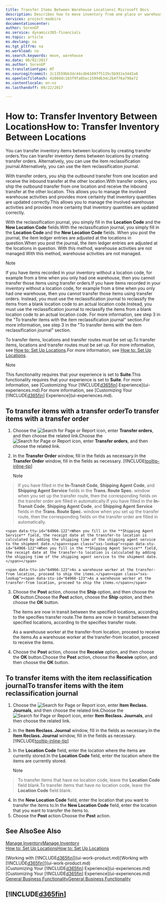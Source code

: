 ```yaml
---
title: Transfer Items Between Warehouse Locations| Microsoft Docs
description: Describes how to move inventory from one place or warehouse to another, either with the reclassification journal or with transfer orders.
services: project-madeira
documentationcenter: 
author: SorenGP
ms.service: dynamics365-financials
ms.topic: article
ms.devlang: na
ms.tgt_pltfrm: na
ms.workload: na
ms.search.keywords: move, warehouse
ms.date: 06/02/2017
ms.author: SorenGP
ms.translationtype: HT
ms.sourcegitcommit: 2c13559bb3dc44cdb61697f5135c5b931e34d2a8
ms.openlocfilehash: 41804dc183f9fa05ec1599db34c2b4f76a790a72
ms.contentlocale: en-nz
ms.lasthandoff: 09/22/2017

---
```

# <a name="how-to-transfer-inventory-between-locations"></a><span data-ttu-id="64966-103">How to: Transfer Inventory Between Locations</span><span class="sxs-lookup"><span data-stu-id="64966-103">How to: Transfer Inventory Between Locations</span></span>
<span data-ttu-id="64966-104">You can transfer inventory items between locations by creating transfer orders.</span><span class="sxs-lookup"><span data-stu-id="64966-104">You can transfer inventory items between locations by creating transfer orders.</span></span> <span data-ttu-id="64966-105">Alternatively, you can use the item reclassification journal.</span><span class="sxs-lookup"><span data-stu-id="64966-105">Alternatively, you can use the item reclassification journal.</span></span>

<span data-ttu-id="64966-106">With transfer orders, you ship the outbound transfer from one location and receive the inbound transfer at the other location.</span><span class="sxs-lookup"><span data-stu-id="64966-106">With transfer orders, you ship the outbound transfer from one location and receive the inbound transfer at the other location.</span></span> <span data-ttu-id="64966-107">This allows you to manage the involved warehouse activities and provides more certainty that inventory quantities are updated correctly.</span><span class="sxs-lookup"><span data-stu-id="64966-107">This allows you to manage the involved warehouse activities and provides more certainty that inventory quantities are updated correctly.</span></span>

<span data-ttu-id="64966-108">With the reclassification journal, you simply fill in the **Location Code** and the **New Location Code** fields.</span><span class="sxs-lookup"><span data-stu-id="64966-108">With the reclassification journal, you simply fill in the **Location Code** and the **New Location Code** fields.</span></span> <span data-ttu-id="64966-109">When you post the journal, the item ledger entries are adjusted at the locations in question.</span><span class="sxs-lookup"><span data-stu-id="64966-109">When you post the journal, the item ledger entries are adjusted at the locations in question.</span></span> <span data-ttu-id="64966-110">With this method, warehouse activities are not managed.</span><span class="sxs-lookup"><span data-stu-id="64966-110">With this method, warehouse activities are not managed.</span></span>

> [!NOTE]  
>   <span data-ttu-id="64966-111">If you have items recorded in your inventory without a location code, for example from a time when you only had one warehouse, then you cannot transfer those items using transfer orders.</span><span class="sxs-lookup"><span data-stu-id="64966-111">If you have items recorded in your inventory without a location code, for example from a time when you only had one warehouse, then you cannot transfer those items using transfer orders.</span></span> <span data-ttu-id="64966-112">Instead, you must use the reclassification journal to reclassify the items from a blank location code to an actual location code.</span><span class="sxs-lookup"><span data-stu-id="64966-112">Instead, you must use the reclassification journal to reclassify the items from a blank location code to an actual location code.</span></span>  <span data-ttu-id="64966-113">For more information, see step 3 in the "To transfer items with the item reclassification journal" section.</span><span class="sxs-lookup"><span data-stu-id="64966-113">For more information, see step 3 in the "To transfer items with the item reclassification journal" section.</span></span>

<span data-ttu-id="64966-114">To transfer items, locations and transfer routes must be set up.</span><span class="sxs-lookup"><span data-stu-id="64966-114">To transfer items, locations and transfer routes must be set up.</span></span> <span data-ttu-id="64966-115">For more information, see [How to: Set Up Locations](inventory-how-setup-locations.md).</span><span class="sxs-lookup"><span data-stu-id="64966-115">For more information, see [How to: Set Up Locations](inventory-how-setup-locations.md).</span></span>

> [!NOTE]  
>   <span data-ttu-id="64966-116">This functionality requires that your experience is set to **Suite**.</span><span class="sxs-lookup"><span data-stu-id="64966-116">This functionality requires that your experience is set to **Suite**.</span></span> <span data-ttu-id="64966-117">For more information, see [Customizing Your [!INCLUDE[d365fin](includes/d365fin_md.md)] Experience](ui-experiences.md).</span><span class="sxs-lookup"><span data-stu-id="64966-117">For more information, see [Customizing Your [!INCLUDE[d365fin](includes/d365fin_md.md)] Experience](ui-experiences.md).</span></span>

## <a name="to-transfer-items-with-a-transfer-order"></a><span data-ttu-id="64966-118">To transfer items with a transfer order</span><span class="sxs-lookup"><span data-stu-id="64966-118">To transfer items with a transfer order</span></span>
1. <span data-ttu-id="64966-119">Choose the ![Search for Page or Report](media/ui-search/search_small.png "Search for Page or Report icon") icon, enter **Transfer orders**, and then choose the related link.</span><span class="sxs-lookup"><span data-stu-id="64966-119">Choose the ![Search for Page or Report](media/ui-search/search_small.png "Search for Page or Report icon") icon, enter **Transfer orders**, and then choose the related link.</span></span>
2. <span data-ttu-id="64966-120">In the **Transfer Order** window, fill in the fields as necessary.</span><span class="sxs-lookup"><span data-stu-id="64966-120">In the **Transfer Order** window, fill in the fields as necessary.</span></span> [!INCLUDE[tooltip-inline-tip](includes/tooltip-inline-tip_md.md)]

    > [!NOTE]  
>   <span data-ttu-id="64966-121">If you have filled in the **In-Transit Code**, **Shipping Agent Code**, and **Shipping Agent Service** fields in the **Trans. Route Spec.** window when you set up the transfer route, then the corresponding fields on the transfer order are filled in automatically.</span><span class="sxs-lookup"><span data-stu-id="64966-121">If you have filled in the **In-Transit Code**, **Shipping Agent Code**, and **Shipping Agent Service** fields in the **Trans. Route Spec.** window when you set up the transfer route, then the corresponding fields on the transfer order are filled in automatically.</span></span>

    <span data-ttu-id="64966-122">When you fill in the **Shipping Agent Service** field, the receipt date at the transfer-to location is calculated by adding the shipping time of the shipping agent service to the shipment date.</span><span class="sxs-lookup"><span data-stu-id="64966-122">When you fill in the **Shipping Agent Service** field, the receipt date at the transfer-to location is calculated by adding the shipping time of the shipping agent service to the shipment date.</span></span>

    <span data-ttu-id="64966-123">As a warehouse worker at the transfer-from location, proceed to ship the items.</span><span class="sxs-lookup"><span data-stu-id="64966-123">As a warehouse worker at the transfer-from location, proceed to ship the items.</span></span>
3. <span data-ttu-id="64966-124">Choose the **Post** action, choose the **Ship** option, and then choose the **OK** button.</span><span class="sxs-lookup"><span data-stu-id="64966-124">Choose the **Post** action, choose the **Ship** option, and then choose the **OK** button.</span></span>

    <span data-ttu-id="64966-125">The items are now in transit between the specified locations, according to the specifies transfer route.</span><span class="sxs-lookup"><span data-stu-id="64966-125">The items are now in transit between the specified locations, according to the specifies transfer route.</span></span>

    <span data-ttu-id="64966-126">As a warehouse worker at the transfer-from location, proceed to receive the items.</span><span class="sxs-lookup"><span data-stu-id="64966-126">As a warehouse worker at the transfer-from location, proceed to receive the items.</span></span>
4. <span data-ttu-id="64966-127">Choose the **Post** action, choose the **Receive** option, and then choose the **OK** button.</span><span class="sxs-lookup"><span data-stu-id="64966-127">Choose the **Post** action, choose the **Receive** option, and then choose the **OK** button.</span></span>

## <a name="to-transfer-items-with-the-item-reclassification-journal"></a><span data-ttu-id="64966-128">To transfer items with the item reclassification journal</span><span class="sxs-lookup"><span data-stu-id="64966-128">To transfer items with the item reclassification journal</span></span>
1. <span data-ttu-id="64966-129">Choose the ![Search for Page or Report](media/ui-search/search_small.png "Search for Page or Report icon") icon, enter **Item Reclass. Journals**, and then choose the related link.</span><span class="sxs-lookup"><span data-stu-id="64966-129">Choose the ![Search for Page or Report](media/ui-search/search_small.png "Search for Page or Report icon") icon, enter **Item Reclass. Journals**, and then choose the related link.</span></span>
2. <span data-ttu-id="64966-130">In the **Item Reclass. Journal** window, fill in the fields as necessary.</span><span class="sxs-lookup"><span data-stu-id="64966-130">In the **Item Reclass. Journal** window, fill in the fields as necessary.</span></span> [!INCLUDE[tooltip-inline-tip](includes/tooltip-inline-tip_md.md)]
3. <span data-ttu-id="64966-131">In the **Location Code** field, enter the location where the items are currently stored.</span><span class="sxs-lookup"><span data-stu-id="64966-131">In the **Location Code** field, enter the location where the items are currently stored.</span></span>

    > [!NOTE]  
>   <span data-ttu-id="64966-132">To transfer items that have no location code, leave the **Location Code** field blank.</span><span class="sxs-lookup"><span data-stu-id="64966-132">To transfer items that have no location code, leave the **Location Code** field blank.</span></span>
4. <span data-ttu-id="64966-133">In the **New Location Code** field, enter the location that you want to transfer the items to.</span><span class="sxs-lookup"><span data-stu-id="64966-133">In the **New Location Code** field, enter the location that you want to transfer the items to.</span></span>
5. <span data-ttu-id="64966-134">Choose the **Post** action.</span><span class="sxs-lookup"><span data-stu-id="64966-134">Choose the **Post** action.</span></span>

## <a name="see-also"></a><span data-ttu-id="64966-135">See Also</span><span class="sxs-lookup"><span data-stu-id="64966-135">See Also</span></span>
[<span data-ttu-id="64966-136">Manage Inventory</span><span class="sxs-lookup"><span data-stu-id="64966-136">Manage Inventory</span></span>](inventory-manage-inventory.md)  
[<span data-ttu-id="64966-137">How to: Set Up Locations</span><span class="sxs-lookup"><span data-stu-id="64966-137">How to: Set Up Locations</span></span>](inventory-how-setup-locations.md)  
  
<span data-ttu-id="64966-138">[Working with [!INCLUDE[d365fin](includes/d365fin_md.md)]](ui-work-product.md)</span><span class="sxs-lookup"><span data-stu-id="64966-138">[Working with [!INCLUDE[d365fin](includes/d365fin_md.md)]](ui-work-product.md)</span></span>  
<span data-ttu-id="64966-139">[Customizing Your [!INCLUDE[d365fin](includes/d365fin_md.md)] Experience](ui-experiences.md)</span><span class="sxs-lookup"><span data-stu-id="64966-139">[Customizing Your [!INCLUDE[d365fin](includes/d365fin_md.md)] Experience](ui-experiences.md)</span></span>  
[<span data-ttu-id="64966-140">General Business Functionality</span><span class="sxs-lookup"><span data-stu-id="64966-140">General Business Functionality</span></span>](ui-across-business-areas.md)

## [!INCLUDE[d365fin](includes/free_trial_md.md)]
